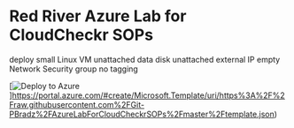 # Red River Azure Lab for CloudCheckr SOPs

deploy small Linux VM
unattached data disk
unattached external IP
empty Network Security group
no tagging

[![Deploy to Azure](https://aka.ms/deploytoazurebutton)]https://portal.azure.com/#create/Microsoft.Template/uri/https%3A%2F%2Fraw.githubusercontent.com%2FGit-PBradz%2FAzureLabForCloudCheckrSOPs%2Fmaster%2Ftemplate.json)
